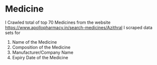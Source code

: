 # Medicine

I Crawled total of top 70 Medicines from the website https://www.apollopharmacy.in/search-medicines/Azithral
I scraped data sets for 
1. Name of the Medicine
2. Composition of the Medicine
3. Manufacturer/Company Name
4. Expiry Date of the Medicine


